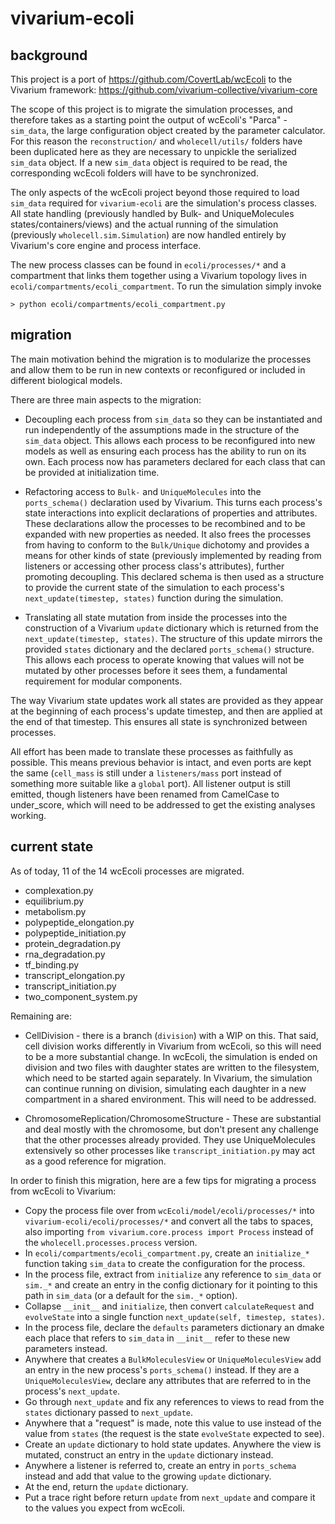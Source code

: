 # vivarium-ecoli

## background

This project is a port of https://github.com/CovertLab/wcEcoli to the Vivarium framework: https://github.com/vivarium-collective/vivarium-core

The scope of this project is to migrate the simulation processes, and therefore takes as a starting point the output of wcEcoli's "Parca" - `sim_data`, the large configuration object created by the parameter calculator. For this reason the `reconstruction/` and `wholecell/utils/` folders have been duplicated here as they are necessary to unpickle the serialized `sim_data` object. If a new `sim_data` object is required to be read, the corresponding wcEcoli folders will have to be synchronized.

The only aspects of the wcEcoli project beyond those required to load `sim_data` required for `vivarium-ecoli` are the simulation's process classes. All state handling (previously handled by Bulk- and UniqueMolecules states/containers/views) and the actual running of the simulation (previously `wholecell.sim.Simulation`) are now handled entirely by Vivarium's core engine and process interface. 

The new process classes can be found in `ecoli/processes/*` and a compartment that links them together using a Vivarium topology lives in `ecoli/compartments/ecoli_compartment`. To run the simulation simply invoke

    > python ecoli/compartments/ecoli_compartment.py

## migration

The main motivation behind the migration is to modularize the processes and allow them to be run in new contexts or reconfigured or included in different biological models. 

There are three main aspects to the migration:

* Decoupling each process from `sim_data` so they can be instantiated and run independently of the assumptions made in the structure of the `sim_data` object. This allows each process to be reconfigured into new models as well as ensuring each process has the ability to run on its own. Each process now has parameters declared for each class that can be provided at initialization time. 

* Refactoring access to `Bulk-` and `UniqueMolecules` into the `ports_schema()` declaration used by Vivarium. This turns each process's state interactions into explicit declarations of properties and attributes. These declarations allow the processes to be recombined and to be expanded with new properties as needed. It also frees the processes from having to conform to the `Bulk/Unique` dichotomy and provides a means for other kinds of state (previously implemented by reading from listeners or accessing other process class's attributes), further promoting decoupling. This declared schema is then used as a structure to provide the current state of the simulation to each process's `next_update(timestep, states)` function during the simulation.

* Translating all state mutation from inside the processes into the construction of a Vivarium `update` dictionary which is returned from the `next_update(timestep, states)`. The structure of this update mirrors the provided `states` dictionary and the declared `ports_schema()` structure. This allows each process to operate knowing that values will not be mutated by other processes before it sees them, a fundamental requirement for modular components.

The way Vivarium state updates work all states are provided as they appear at the beginning of each process's update timestep, and then are applied at the end of that timestep. This ensures all state is synchronized between processes.

All effort has been made to translate these processes as faithfully as possible. This means previous behavior is intact, and even ports are kept the same (`cell_mass` is still under a `listeners/mass` port instead of something more suitable like a `global` port). All listener output is still emitted, though listeners have been renamed from CamelCase to under_score, which will need to be addressed to get the existing analyses working. 

## current state

As of today, 11 of the 14 wcEcoli processes are migrated.

* complexation.py
* equilibrium.py
* metabolism.py
* polypeptide_elongation.py
* polypeptide_initiation.py
* protein_degradation.py
* rna_degradation.py
* tf_binding.py
* transcript_elongation.py
* transcript_initiation.py
* two_component_system.py

Remaining are:

* CellDivision - there is a branch (`division`) with a WIP on this. That said, cell division works differently in Vivarium from wcEcoli, so this will need to be a more substantial change. In wcEcoli, the simulation is ended on division and two files with daughter states are written to the filesystem, which need to be started again separately. In Vivarium, the simulation can continue running on division, simulating each daughter in a new compartment in a shared environment. This will need to be addressed.

* ChromosomeReplication/ChromosomeStructure - These are substantial and deal mostly with the chromosome, but don't present any challenge that the other processes already provided. They use UniqueMolecules extensively so other processes like `transcript_initiation.py` may act as a good reference for migration.

In order to finish this migration, here are a few tips for migrating a process from wcEcoli to Vivarium:

* Copy the process file over from `wcEcoli/model/ecoli/processes/*` into `vivarium-ecoli/ecoli/processes/*` and convert all the tabs to spaces, also importing `from vivarium.core.process import Process` instead of the `wholecell.processes.process` version.
* In `ecoli/compartments/ecoli_compartment.py`, create an `initialize_*` function taking `sim_data` to create the configuration for the process. 
* In the process file, extract from `initialize` any reference to `sim_data` or `sim._*` and create an entry in the config dictionary for it pointing to this path in `sim_data` (or a default for the `sim._*` option).
* Collapse `__init__` and `initialize`, then convert `calculateRequest` and `evolveState` into a single function `next_update(self, timestep, states)`.  
* In the process file, declare the `defaults` parameters dictionary an dmake each place that refers to `sim_data`
in `__init__` refer to these new parameters instead.
* Anywhere that creates a `BulkMoleculesView` or `UniqueMoleculesView` add an entry in the new process's `ports_schema()` instead. If they are a `UniqueMoleculesView`, declare any attributes that are referred to in the process's `next_update`.
* Go through `next_update` and fix any references to views to read from the `states` dictionary passed to `next_update`.
* Anywhere that a "request" is made, note this value to use instead of the value from `states` (the request is the state `evolveState` expected to see).
* Create an `update` dictionary to hold state updates. Anywhere the view is mutated, construct an entry in the `update` dictionary instead.
* Anywhere a listener is referred to, create an entry in `ports_schema` instead and add that value to the growing `update` dictionary.
* At the end, return the `update` dictionary.
* Put a trace right before return `update` from `next_update` and compare it to the values you expect from wcEcoli. 
